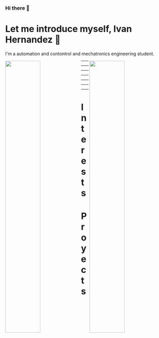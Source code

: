 ### Hi there 👋

# Let me introduce myself, Ivan Hernandez 👋
I'm a automation and contontrol and mechatronics engineering student. 

<div style = "display: block" >
<img style="margin-bottom: 20px" src = "https://github-readme-stats.vercel.app/api?username=elestrategaactual&theme=radical" align = "left" width = "47%"/> 
<img src = "https://github-readme-stats.vercel.app/api/top-langs/?username=elestrategaactual&layout=compact" align = "right" width = "47%"/> 
</div>

<hr>
<hr>
<hr>
<hr>
<hr>
<hr>
<hr>






<h1> Interests </h1> 

<h1> Proyects </h1> 


</ul> 

<!--
**elestrategaactual/elestrategaactual** is a ✨ _special_ ✨ repository because its `README.md` (this file) appears on your GitHub profile.

Here are some ideas to get you started:

- 🔭 I’m currently working on ...
- 🌱 I’m currently learning ...
- 👯 I’m looking to collaborate on ...
- 🤔 I’m looking for help with ...
- 💬 Ask me about ...
- 📫 How to reach me: ...
- 😄 Pronouns: ...
- ⚡ Fun fact: ...
-->

